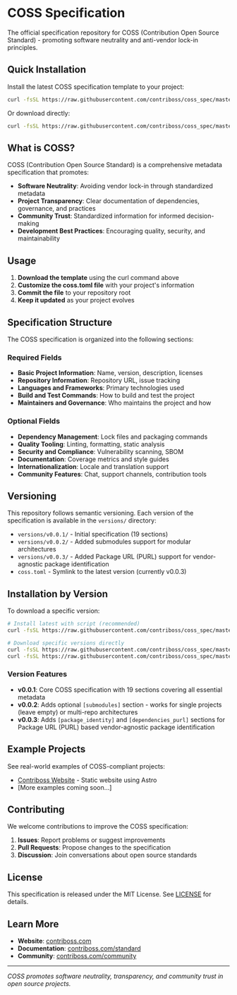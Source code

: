 # COSS Specification

The official specification repository for COSS (Contribution Open Source Standard) - promoting software neutrality and anti-vendor lock-in principles.

## Quick Installation

Install the latest COSS specification template to your project:

```bash
curl -fsSL https://raw.githubusercontent.com/contriboss/coss_spec/master/install.sh | sh
```

Or download directly:

```bash
curl -fsSL https://raw.githubusercontent.com/contriboss/coss_spec/master/versions/v0.0.3/coss.toml -o coss.toml
```

## What is COSS?

COSS (Contribution Open Source Standard) is a comprehensive metadata specification that promotes:

- **Software Neutrality**: Avoiding vendor lock-in through standardized metadata
- **Project Transparency**: Clear documentation of dependencies, governance, and practices
- **Community Trust**: Standardized information for informed decision-making
- **Development Best Practices**: Encouraging quality, security, and maintainability

## Usage

1. **Download the template** using the curl command above
2. **Customize the coss.toml file** with your project's information
3. **Commit the file** to your repository root
4. **Keep it updated** as your project evolves

## Specification Structure

The COSS specification is organized into the following sections:

### Required Fields

- **Basic Project Information**: Name, version, description, licenses
- **Repository Information**: Repository URL, issue tracking
- **Languages and Frameworks**: Primary technologies used
- **Build and Test Commands**: How to build and test the project
- **Maintainers and Governance**: Who maintains the project and how

### Optional Fields

- **Dependency Management**: Lock files and packaging commands
- **Quality Tooling**: Linting, formatting, static analysis
- **Security and Compliance**: Vulnerability scanning, SBOM
- **Documentation**: Coverage metrics and style guides
- **Internationalization**: Locale and translation support
- **Community Features**: Chat, support channels, contribution tools

## Versioning

This repository follows semantic versioning. Each version of the specification is available in the `versions/` directory:

- `versions/v0.0.1/` - Initial specification (19 sections)
- `versions/v0.0.2/` - Added submodules support for modular architectures
- `versions/v0.0.3/` - Added Package URL (PURL) support for vendor-agnostic package identification
- `coss.toml` - Symlink to the latest version (currently v0.0.3)

## Installation by Version

To download a specific version:

```bash
# Install latest with script (recommended)
curl -fsSL https://raw.githubusercontent.com/contriboss/coss_spec/master/install.sh | sh

# Download specific versions directly
curl -fsSL https://raw.githubusercontent.com/contriboss/coss_spec/master/versions/v0.0.1/coss.toml -o coss.toml
curl -fsSL https://raw.githubusercontent.com/contriboss/coss_spec/master/versions/v0.0.3/coss.toml -o coss.toml
```

### Version Features

- **v0.0.1**: Core COSS specification with 19 sections covering all essential metadata
- **v0.0.2**: Adds optional `[submodules]` section - works for single projects (leave empty) or multi-repo architectures
- **v0.0.3**: Adds `[package_identity]` and `[dependencies_purl]` sections for Package URL (PURL) based vendor-agnostic package identification

## Example Projects

See real-world examples of COSS-compliant projects:

- [Contriboss Website](https://github.com/contriboss/contriboss) - Static website using Astro
- [More examples coming soon...]

## Contributing

We welcome contributions to improve the COSS specification:

1. **Issues**: Report problems or suggest improvements
2. **Pull Requests**: Propose changes to the specification
3. **Discussion**: Join conversations about open source standards

## License

This specification is released under the MIT License. See [LICENSE](LICENSE) for details.

## Learn More

- **Website**: [contriboss.com](https://contriboss.com)
- **Documentation**: [contriboss.com/standard](https://contriboss.com/standard)
- **Community**: [contriboss.com/community](https://contriboss.com/community)

---

_COSS promotes software neutrality, transparency, and community trust in open source projects._
